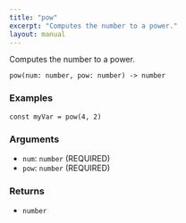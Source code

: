 ```yaml
---
title: "pow"
excerpt: "Computes the number to a power."
layout: manual
---
```


Computes the number to a power.



```
pow(num: number, pow: number) -> number
```

### Examples

```kcl
const myVar = pow(4, 2)
```

### Arguments

* `num`: `number` (REQUIRED)
* `pow`: `number` (REQUIRED)

### Returns

* `number`




